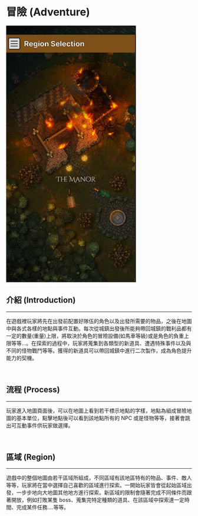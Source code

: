 # 冒險 (Adventure)

![adventure_site](adventure.png)

## 介紹 (Introduction)
---

在遊戲裡玩家將先在出發前配置好隊伍的角色以及出發所需要的物品，之後在地圖中與各式各樣的地點與事件互動。每次從城鎮出發後所能夠帶回城鎮的戰利品都有一定的數量(重量)上限，將取決於角色的冒險設備(如馬車等級)或是角色的負重上限等等...。在探索的過程中，玩家將蒐集到各類型的新道具、遭遇特殊事件以及與不同的怪物戰鬥等等。獲得的新道具可以帶回城鎮中進行二次製作，成為角色提升能力的契機。

</br>

## 流程 (Process)
---

玩家進入地圖頁面後，可以在地圖上看到若干標示地點的字樣，地點為組成冒險地圖的基本單位，點擊地點後可以看到該地點所有的 NPC 或是怪物等等，接著會跳出可互動事件供玩家做選擇。

</br>

## 區域 (Region)
---

遊戲中的整個地圖由若干區域所組成，不同區域有該地區特有的物品、事件、敵人等等，玩家將在當中選擇自己喜歡的區域進行探索。一開始玩家皆會從起始區域出發，一步步地向大地圖其他地方進行探索。新區域的限制會隨著完成不同條件而跟著開放，例如打敗某隻 boss、蒐集完特定種類的道具、在該區域中探索達一定時間、完成某件任務....等等。

</br>